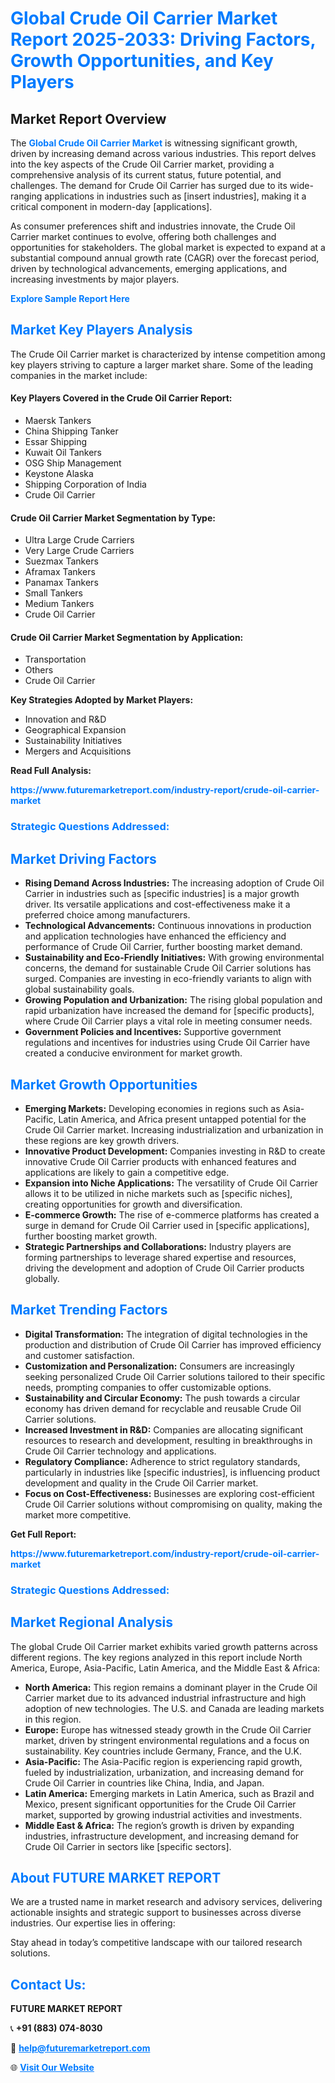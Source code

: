 <h1 style="color: #007BFF;">Global Crude Oil Carrier Market Report 2025-2033: Driving Factors, Growth Opportunities, and Key Players</h1>

<section id="overview">
<h2>Market Report Overview</h2>
<p>The <a href="https://www.futuremarketreport.com/industry-report/crude-oil-carrier-market" style="color: #007BFF; text-decoration: none;"><strong>Global Crude Oil Carrier Market</strong></a> is witnessing significant growth, driven by increasing demand across various industries. This report delves into the key aspects of the Crude Oil Carrier market, providing a comprehensive analysis of its current status, future potential, and challenges. The demand for Crude Oil Carrier has surged due to its wide-ranging applications in industries such as [insert industries], making it a critical component in modern-day [applications].</p>
<p>As consumer preferences shift and industries innovate, the Crude Oil Carrier market continues to evolve, offering both challenges and opportunities for stakeholders. The global market is expected to expand at a substantial compound annual growth rate (CAGR) over the forecast period, driven by technological advancements, emerging applications, and increasing investments by major players.</p>
</section>

<section id="overview">
<p><a href="https://www.futuremarketreport.com/request-sample/reportId=100641" style="color: #007BFF; text-decoration: none;"><strong>Explore Sample Report Here</strong></a></p>
</section>

<section id="key-players">
<h2 style="color: #007BFF;">Market Key Players Analysis</h2>
<p>The Crude Oil Carrier market is characterized by intense competition among key players striving to capture a larger market share. Some of the leading companies in the market include:</p>
<h4>Key Players Covered in the Crude Oil Carrier Report:</h4>
<ul><li>Maersk Tankers</li><li>China Shipping Tanker</li><li>Essar Shipping</li><li>Kuwait Oil Tankers</li><li>OSG Ship Management</li><li>Keystone Alaska</li><li>Shipping Corporation of India</li><li>Crude Oil Carrier</li></ul>
<h4>Crude Oil Carrier Market Segmentation by Type:</h4>
<ul><li>Ultra Large Crude Carriers</li><li>Very Large Crude Carriers</li><li>Suezmax Tankers</li><li>Aframax Tankers</li><li>Panamax Tankers</li><li>Small Tankers</li><li>Medium Tankers</li><li>Crude Oil Carrier</li></ul>

<h4>Crude Oil Carrier Market Segmentation by Application:</h4>
<ul><li>Transportation</li><li>Others</li><li>Crude Oil Carrier</li></ul>
<p><strong>Key Strategies Adopted by Market Players:</strong></p>
<ul>
<li>Innovation and R&D</li>
<li>Geographical Expansion</li>
<li>Sustainability Initiatives</li>
<li>Mergers and Acquisitions</li>
</ul>
</section>

<section>
<p><strong>Read Full Analysis: </strong></p><a href="https://www.futuremarketreport.com/industry-report/crude-oil-carrier-market" style="color: #007BFF; text-decoration: none;"><strong>https://www.futuremarketreport.com/industry-report/crude-oil-carrier-market</strong></a>
<h3 style="color: #007BFF;">Strategic Questions Addressed:</h3>
</section>

<section id="driving-factors">
<h2 style="color: #007BFF;">Market Driving Factors</h2>
<ul>
<li><strong>Rising Demand Across Industries:</strong> The increasing adoption of Crude Oil Carrier in industries such as [specific industries] is a major growth driver. Its versatile applications and cost-effectiveness make it a preferred choice among manufacturers.</li>
<li><strong>Technological Advancements:</strong> Continuous innovations in production and application technologies have enhanced the efficiency and performance of Crude Oil Carrier, further boosting market demand.</li>
<li><strong>Sustainability and Eco-Friendly Initiatives:</strong> With growing environmental concerns, the demand for sustainable Crude Oil Carrier solutions has surged. Companies are investing in eco-friendly variants to align with global sustainability goals.</li>
<li><strong>Growing Population and Urbanization:</strong> The rising global population and rapid urbanization have increased the demand for [specific products], where Crude Oil Carrier plays a vital role in meeting consumer needs.</li>
<li><strong>Government Policies and Incentives:</strong> Supportive government regulations and incentives for industries using Crude Oil Carrier have created a conducive environment for market growth.</li>
</ul>
</section>

<section id="growth-opportunities">
<h2 style="color: #007BFF;">Market Growth Opportunities</h2>
<ul>
<li><strong>Emerging Markets:</strong> Developing economies in regions such as Asia-Pacific, Latin America, and Africa present untapped potential for the Crude Oil Carrier market. Increasing industrialization and urbanization in these regions are key growth drivers.</li>
<li><strong>Innovative Product Development:</strong> Companies investing in R&D to create innovative Crude Oil Carrier products with enhanced features and applications are likely to gain a competitive edge.</li>
<li><strong>Expansion into Niche Applications:</strong> The versatility of Crude Oil Carrier allows it to be utilized in niche markets such as [specific niches], creating opportunities for growth and diversification.</li>
<li><strong>E-commerce Growth:</strong> The rise of e-commerce platforms has created a surge in demand for Crude Oil Carrier used in [specific applications], further boosting market growth.</li>
<li><strong>Strategic Partnerships and Collaborations:</strong> Industry players are forming partnerships to leverage shared expertise and resources, driving the development and adoption of Crude Oil Carrier products globally.</li>
</ul>
</section>

<section id="trending-factors">
<h2 style="color: #007BFF;">Market Trending Factors</h2>
<ul>
<li><strong>Digital Transformation:</strong> The integration of digital technologies in the production and distribution of Crude Oil Carrier has improved efficiency and customer satisfaction.</li>
<li><strong>Customization and Personalization:</strong> Consumers are increasingly seeking personalized Crude Oil Carrier solutions tailored to their specific needs, prompting companies to offer customizable options.</li>
<li><strong>Sustainability and Circular Economy:</strong> The push towards a circular economy has driven demand for recyclable and reusable Crude Oil Carrier solutions.</li>
<li><strong>Increased Investment in R&D:</strong> Companies are allocating significant resources to research and development, resulting in breakthroughs in Crude Oil Carrier technology and applications.</li>
<li><strong>Regulatory Compliance:</strong> Adherence to strict regulatory standards, particularly in industries like [specific industries], is influencing product development and quality in the Crude Oil Carrier market.</li>
<li><strong>Focus on Cost-Effectiveness:</strong> Businesses are exploring cost-efficient Crude Oil Carrier solutions without compromising on quality, making the market more competitive.</li>
</ul>
</section>

<section>
<p><strong>Get Full Report: </strong></p><a href="https://www.futuremarketreport.com/industry-report/crude-oil-carrier-market" style="color: #007BFF; text-decoration: none;"><strong>https://www.futuremarketreport.com/industry-report/crude-oil-carrier-market</strong></a>
<h3 style="color: #007BFF;">Strategic Questions Addressed:</h3>
</section>


<section id="regional-analysis">
<h2 style="color: #007BFF;">Market Regional Analysis</h2>
<p>The global Crude Oil Carrier market exhibits varied growth patterns across different regions. The key regions analyzed in this report include North America, Europe, Asia-Pacific, Latin America, and the Middle East & Africa:</p>
<ul>
<li><strong>North America:</strong> This region remains a dominant player in the Crude Oil Carrier market due to its advanced industrial infrastructure and high adoption of new technologies. The U.S. and Canada are leading markets in this region.</li>
<li><strong>Europe:</strong> Europe has witnessed steady growth in the Crude Oil Carrier market, driven by stringent environmental regulations and a focus on sustainability. Key countries include Germany, France, and the U.K.</li>
<li><strong>Asia-Pacific:</strong> The Asia-Pacific region is experiencing rapid growth, fueled by industrialization, urbanization, and increasing demand for Crude Oil Carrier in countries like China, India, and Japan.</li>
<li><strong>Latin America:</strong> Emerging markets in Latin America, such as Brazil and Mexico, present significant opportunities for the Crude Oil Carrier market, supported by growing industrial activities and investments.</li>
<li><strong>Middle East & Africa:</strong> The region’s growth is driven by expanding industries, infrastructure development, and increasing demand for Crude Oil Carrier in sectors like [specific sectors].</li>
</ul>
</section>

<footer>
<h2 style="color: #007BFF;">About FUTURE MARKET REPORT</h2>
<p>We are a trusted name in market research and advisory services, delivering actionable insights and strategic support to businesses across diverse industries. Our expertise lies in offering:</p>

<p>Stay ahead in today’s competitive landscape with our tailored research solutions.</p>

<h2 style="color: #007BFF;">Contact Us:</h2>
<p><strong>FUTURE MARKET REPORT</strong></p>
<p>📞 <strong>+91 (883) 074-8030</strong></p>
<p>📧 <strong><a href="mailto:help@futuremarketreport.com" style="color: #007BFF;">help@futuremarketreport.com</a></strong></p>
<p>🌐 <strong><a href="https://www.futuremarketreport.com/" style="color: #007BFF;">Visit Our Website</a></strong></p>
</footer>